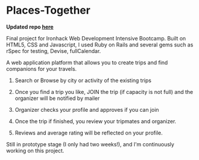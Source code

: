 Places-Together
===============

**Updated repo [here](https://github.com/buzzlightyear182/More-places)**

Final project for Ironhack Web Development Intensive Bootcamp. Built on HTML5, CSS and Javascript, I used Ruby on Rails and several gems such as rSpec for testing, Devise, fullCalendar. 

A web application platform that allows you to create trips and find companions for your travels. 

1. Search or Browse by city or activity of the existing trips

2. Once you find a trip you like, JOIN the trip (if capacity is not full) and the organizer will be notified by mailer

3. Organizer checks your profile and approves if you can join

4. Once the trip if finished, you review your tripmates and organizer.

5. Reviews and average rating will be reflected on your profile.


Still in prototype stage (I only had two weeks!), and I'm continuously working on this project.
